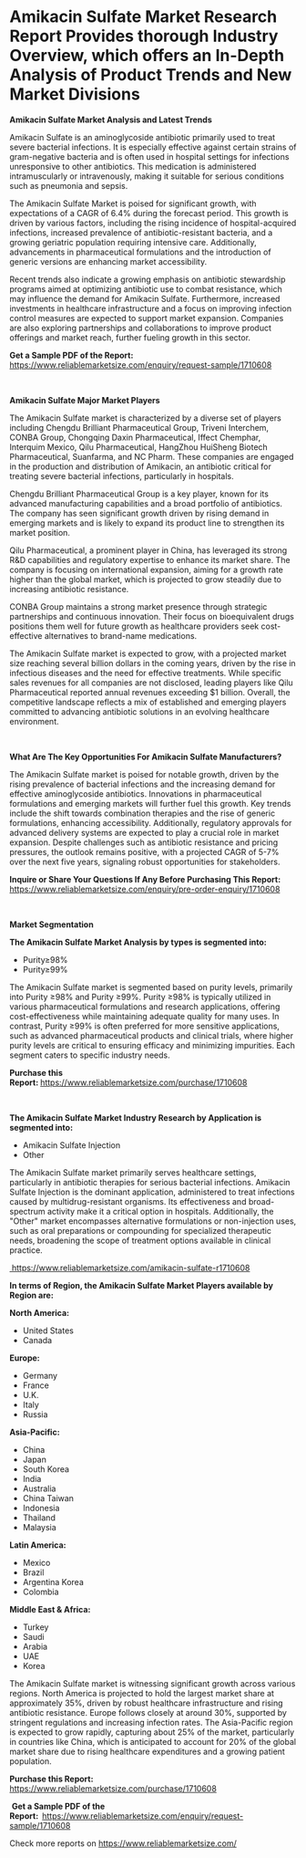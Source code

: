 <p><h1>Amikacin Sulfate Market Research Report Provides thorough Industry Overview, which offers an In-Depth Analysis of Product Trends and New Market Divisions</h1></p><p><strong>Amikacin Sulfate Market Analysis and Latest Trends</strong></p>
<p><p>Amikacin Sulfate is an aminoglycoside antibiotic primarily used to treat severe bacterial infections. It is especially effective against certain strains of gram-negative bacteria and is often used in hospital settings for infections unresponsive to other antibiotics. This medication is administered intramuscularly or intravenously, making it suitable for serious conditions such as pneumonia and sepsis.</p><p>The Amikacin Sulfate Market is poised for significant growth, with expectations of a CAGR of 6.4% during the forecast period. This growth is driven by various factors, including the rising incidence of hospital-acquired infections, increased prevalence of antibiotic-resistant bacteria, and a growing geriatric population requiring intensive care. Additionally, advancements in pharmaceutical formulations and the introduction of generic versions are enhancing market accessibility.</p><p>Recent trends also indicate a growing emphasis on antibiotic stewardship programs aimed at optimizing antibiotic use to combat resistance, which may influence the demand for Amikacin Sulfate. Furthermore, increased investments in healthcare infrastructure and a focus on improving infection control measures are expected to support market expansion. Companies are also exploring partnerships and collaborations to improve product offerings and market reach, further fueling growth in this sector.</p></p>
<p><strong>Get a Sample PDF of the Report:&nbsp;</strong> <a href="https://www.reliablemarketsize.com/enquiry/request-sample/1710608?utm_campaign=3456&utm_medium=2&utm_source=Github&utm_content=ia&utm_term=27032025&utm_id=amikacin-sulfate">https://www.reliablemarketsize.com/enquiry/request-sample/1710608</a></p>
<p>&nbsp;</p>
<p><strong>Amikacin Sulfate Major Market Players</strong></p>
<p><p>The Amikacin Sulfate market is characterized by a diverse set of players including Chengdu Brilliant Pharmaceutical Group, Triveni Interchem, CONBA Group, Chongqing Daxin Pharmaceutical, Iffect Chemphar, Interquim Mexico, Qilu Pharmaceutical, HangZhou HuiSheng Biotech Pharmaceutical, Suanfarma, and NC Pharm. These companies are engaged in the production and distribution of Amikacin, an antibiotic critical for treating severe bacterial infections, particularly in hospitals.</p><p>Chengdu Brilliant Pharmaceutical Group is a key player, known for its advanced manufacturing capabilities and a broad portfolio of antibiotics. The company has seen significant growth driven by rising demand in emerging markets and is likely to expand its product line to strengthen its market position. </p><p>Qilu Pharmaceutical, a prominent player in China, has leveraged its strong R&D capabilities and regulatory expertise to enhance its market share. The company is focusing on international expansion, aiming for a growth rate higher than the global market, which is projected to grow steadily due to increasing antibiotic resistance.</p><p>CONBA Group maintains a strong market presence through strategic partnerships and continuous innovation. Their focus on bioequivalent drugs positions them well for future growth as healthcare providers seek cost-effective alternatives to brand-name medications.</p><p>The Amikacin Sulfate market is expected to grow, with a projected market size reaching several billion dollars in the coming years, driven by the rise in infectious diseases and the need for effective treatments. While specific sales revenues for all companies are not disclosed, leading players like Qilu Pharmaceutical reported annual revenues exceeding $1 billion. Overall, the competitive landscape reflects a mix of established and emerging players committed to advancing antibiotic solutions in an evolving healthcare environment.</p></p>
<p>&nbsp;</p>
<p><strong>What Are The Key Opportunities For Amikacin Sulfate Manufacturers?</strong></p>
<p><p>The Amikacin Sulfate market is poised for notable growth, driven by the rising prevalence of bacterial infections and the increasing demand for effective aminoglycoside antibiotics. Innovations in pharmaceutical formulations and emerging markets will further fuel this growth. Key trends include the shift towards combination therapies and the rise of generic formulations, enhancing accessibility. Additionally, regulatory approvals for advanced delivery systems are expected to play a crucial role in market expansion. Despite challenges such as antibiotic resistance and pricing pressures, the outlook remains positive, with a projected CAGR of 5-7% over the next five years, signaling robust opportunities for stakeholders.</p></p>
<p><strong>Inquire or Share Your Questions If Any Before Purchasing This Report:</strong> <a href="https://www.reliablemarketsize.com/enquiry/pre-order-enquiry/1710608?utm_campaign=3456&utm_medium=2&utm_source=Github&utm_content=ia&utm_term=27032025&utm_id=amikacin-sulfate">https://www.reliablemarketsize.com/enquiry/pre-order-enquiry/1710608</a></p>
<p>&nbsp;</p>
<p><strong>Market Segmentation</strong></p>
<p><strong>The Amikacin Sulfate Market Analysis by types is segmented into:</strong></p>
<p><ul><li>Purity≥98%</li><li>Purity≥99%</li></ul></p>
<p><p>The Amikacin Sulfate market is segmented based on purity levels, primarily into Purity ≥98% and Purity ≥99%. Purity ≥98% is typically utilized in various pharmaceutical formulations and research applications, offering cost-effectiveness while maintaining adequate quality for many uses. In contrast, Purity ≥99% is often preferred for more sensitive applications, such as advanced pharmaceutical products and clinical trials, where higher purity levels are critical to ensuring efficacy and minimizing impurities. Each segment caters to specific industry needs.</p></p>
<p><strong>Purchase this Report:&nbsp;</strong><a href="https://www.reliablemarketsize.com/purchase/1710608?utm_campaign=3456&utm_medium=2&utm_source=Github&utm_content=ia&utm_term=27032025&utm_id=amikacin-sulfate">https://www.reliablemarketsize.com/purchase/1710608</a></p>
<p>&nbsp;</p>
<p><strong>The Amikacin Sulfate Market Industry Research by Application is segmented into:</strong></p>
<p><ul><li>Amikacin Sulfate Injection</li><li>Other</li></ul></p>
<p><p>The Amikacin Sulfate market primarily serves healthcare settings, particularly in antibiotic therapies for serious bacterial infections. Amikacin Sulfate Injection is the dominant application, administered to treat infections caused by multidrug-resistant organisms. Its effectiveness and broad-spectrum activity make it a critical option in hospitals. Additionally, the "Other" market encompasses alternative formulations or non-injection uses, such as oral preparations or compounding for specialized therapeutic needs, broadening the scope of treatment options available in clinical practice.</p></p>
<p><a href="https://www.reliablemarketsize.com/amikacin-sulfate-r1710608?utm_campaign=3456&utm_medium=2&utm_source=Github&utm_content=ia&utm_term=27032025&utm_id=amikacin-sulfate">&nbsp;https://www.reliablemarketsize.com/amikacin-sulfate-r1710608</a></p>
<p><strong>In terms of Region, the Amikacin Sulfate Market Players available by Region are:</strong></p>
<p>
    <p> <strong> North America: </strong>
        <ul>
            <li>United States</li>
            <li>Canada</li>
        </ul>
        </p> 
    <p> <strong> Europe: </strong>
        <ul>
            <li>Germany</li>
            <li>France</li>
            <li>U.K.</li>
            <li>Italy</li>
            <li>Russia</li>
        </ul>
        </p> 
    <p> <strong> Asia-Pacific: </strong>
        <ul>
            <li>China</li>
            <li>Japan</li>
            <li>South Korea</li>
            <li>India</li>
            <li>Australia</li>
            <li>China Taiwan</li>
            <li>Indonesia</li>
            <li>Thailand</li>
            <li>Malaysia</li>
        </ul>
        </p> 
    <p> <strong> Latin America: </strong>
        <ul>
            <li>Mexico</li>
            <li>Brazil</li>
            <li>Argentina Korea</li>
            <li>Colombia</li>
        </ul>
        </p> 
    <p> <strong> Middle East & Africa: </strong>
        <ul>
            <li>Turkey</li>
            <li>Saudi</li>
            <li>Arabia</li>
            <li>UAE</li>
            <li>Korea</li>
        </ul>
    </p>
    </p>
<p><p>The Amikacin Sulfate market is witnessing significant growth across various regions. North America is projected to hold the largest market share at approximately 35%, driven by robust healthcare infrastructure and rising antibiotic resistance. Europe follows closely at around 30%, supported by stringent regulations and increasing infection rates. The Asia-Pacific region is expected to grow rapidly, capturing about 25% of the market, particularly in countries like China, which is anticipated to account for 20% of the global market share due to rising healthcare expenditures and a growing patient population.</p></p>
<p><strong>Purchase this Report: </strong><a href="https://www.reliablemarketsize.com/purchase/1710608?utm_campaign=3456&utm_medium=2&utm_source=Github&utm_content=ia&utm_term=27032025&utm_id=amikacin-sulfate">https://www.reliablemarketsize.com/purchase/1710608</a></p>
<p>&nbsp;<strong>Get a Sample PDF of the Report:&nbsp;&nbsp;</strong><a href="https://www.reliablemarketsize.com/enquiry/request-sample/1710608?utm_campaign=3456&utm_medium=2&utm_source=Github&utm_content=ia&utm_term=27032025&utm_id=amikacin-sulfate">https://www.reliablemarketsize.com/enquiry/request-sample/1710608</a></p>
<p><strong></strong></p>
<p>Check more reports on <a href="https://www.reliablemarketsize.com/?utm_campaign=3456&utm_medium=2&utm_source=Github&utm_content=ia&utm_term=27032025&utm_id=amikacin-sulfate">https://www.reliablemarketsize.com/</a></p>